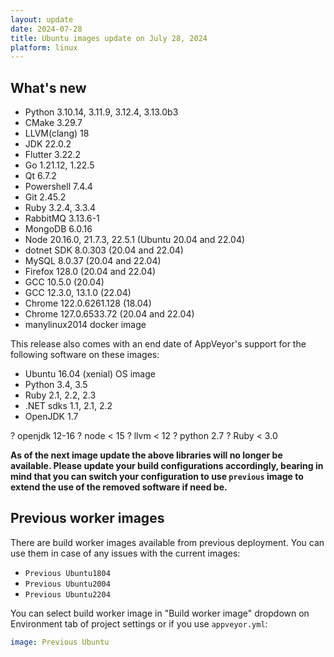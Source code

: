 ```yaml
---
layout: update
date: 2024-07-28
title: Ubuntu images update on July 28, 2024
platform: linux
---
```


## What's new

* Python 3.10.14, 3.11.9, 3.12.4, 3.13.0b3
* CMake 3.29.7
* LLVM(clang) 18
* JDK 22.0.2
* Flutter 3.22.2
* Go 1.21.12, 1.22.5
* Qt 6.7.2
* Powershell 7.4.4
* Git 2.45.2
* Ruby 3.2.4, 3.3.4
* RabbitMQ 3.13.6-1
* MongoDB 6.0.16
* Node 20.16.0, 21.7.3, 22.5.1 (Ubuntu 20.04 and 22.04)
* dotnet SDK 8.0.303 (20.04 and 22.04)
* MySQL 8.0.37 (20.04 and 22.04)
* Firefox 128.0 (20.04 and 22.04)
* GCC 10.5.0 (20.04)
* GCC 12.3.0, 13.1.0 (22.04)
* Chrome 122.0.6261.128 (18.04)
* Chrome 127.0.6533.72 (20.04 and 22.04)
* manylinux2014 docker image

This release also comes with an end date of AppVeyor's support for the following software on these images:

* Ubuntu 16.04 (xenial) OS image
* Python 3.4, 3.5
* Ruby 2.1, 2.2, 2.3
* .NET sdks 1.1, 2.1, 2.2
* OpenJDK 1.7

? openjdk 12-16
? node < 15
? llvm < 12
? python 2.7
? Ruby < 3.0


**As of the next image update the above libraries will no longer be available. Please update your build configurations accordingly, bearing in mind that you can switch your configuration to use `previous` image to extend the use of the removed software if need be.**

## Previous worker images

There are build worker images available from previous deployment. You can use them in case of any issues with the current images:

* `Previous Ubuntu1804`
* `Previous Ubuntu2004`
* `Previous Ubuntu2204`

You can select build worker image in "Build worker image" dropdown on Environment tab of project settings or if you use `appveyor.yml`:

```yaml
image: Previous Ubuntu
```